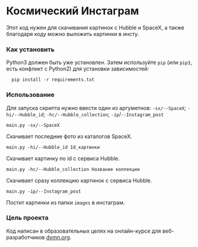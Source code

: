 # Космический Инстаграм

Этот код нужен для скачивания картинок с Hubble и SpaceX, а также благодаря коду можно выложить картинки в инсту.

### Как установить

Python3 должен быть уже установлен.
Затем используйте `pip` (или `pip3`, есть конфликт с Python2) для установки зависимостей:
```
  pip install -r requirements.txt
```

### Использование

Для запуска скрипта нужно ввести один из аргуметнов: `-sx/--SpaceX`; `-hi/--Hubble_id`;
`-hc/--Hubble_collection`; `-ip`/`--Instagram_post`

```
main.py -sx/--SpaceX
```
Скачивает последние фото из каталогов SpaceX.
```
main.py -hi/--Hubble_id Id_картинки
```
Скачивает картинку по id с сервиса Hubble.
```
main.py -hc/--Hubble_collection Название коллекции
```
Скачивает сразу коллекцию картинок с сервиса Hubble.
```
main.py -ip/--Instagram_post
```
Постит картинки из папки `images` в инстаграм.
### Цель проекта

Код написан в образовательных целях на онлайн-курсе для веб-разработчиков [dvmn.org](https://dvmn.org/).
